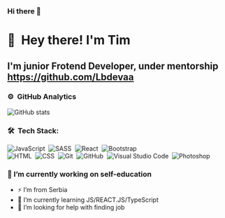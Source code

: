 ### Hi there 👋

# 👋 &nbsp;Hey there! I'm Tim
## I'm junior Frotend Developer, under mentorship https://github.com/Lbdevaa

### ⚙️ &nbsp;GitHub Analytics
![GitHub stats](https://github-readme-stats.vercel.app/api?username=kuldik&count_private=true&show_icons=true&hide=issues,contribs)

### 🛠 &nbsp;Tech Stack:
![JavaScript](https://img.shields.io/badge/-JavaScript-05122A?style=flat&logo=javascript)&nbsp;
![SASS](https://img.shields.io/badge/-SASS-05122A?style=flat&logo=sass)&nbsp;
![React](https://img.shields.io/badge/-React-05122A?style=flat&logo=react)&nbsp;
![Bootstrap](https://img.shields.io/badge/-Bootstrap-05122A?style=flat&logo=bootstrap&logoColor=563D7C)\
![HTML](https://img.shields.io/badge/-HTML-05122A?style=flat&logo=HTML5)&nbsp;
![CSS](https://img.shields.io/badge/-CSS-05122A?style=flat&logo=CSS3&logoColor=1572B6)&nbsp;
![Git](https://img.shields.io/badge/-Git-05122A?style=flat&logo=git)&nbsp;
![GitHub](https://img.shields.io/badge/-GitHub-05122A?style=flat&logo=github)&nbsp;
![Visual Studio Code](https://img.shields.io/badge/-Visual%20Studio%20Code-05122A?style=flat&logo=visual-studio-code&logoColor=007ACC)&nbsp;
![Photoshop](https://img.shields.io/badge/-Photoshop-05122A?style=flat&logo=adobe-photoshop)&nbsp;

### 🔭 I’m currently working on self-education
- ⚡ I’m from Serbia
- 🌱 I’m currently learning JS/REACT.JS/TypeScript
- 🤔 I’m looking for help with finding job


